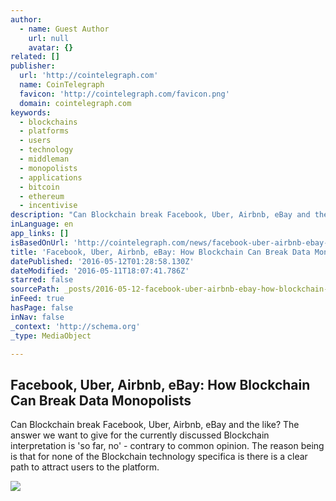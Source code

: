 ```yaml
---
author:
  - name: Guest Author
    url: null
    avatar: {}
related: []
publisher:
  url: 'http://cointelegraph.com'
  name: CoinTelegraph
  favicon: 'http://cointelegraph.com/favicon.png'
  domain: cointelegraph.com
keywords:
  - blockchains
  - platforms
  - users
  - technology
  - middleman
  - monopolists
  - applications
  - bitcoin
  - ethereum
  - incentivise
description: "Can Blockchain break Facebook, Uber, Airbnb, eBay and the like? The answer we want to give for the currently discussed Blockchain interpretation is 'so far, no' - contrary to common opinion. The reason being is that for none of the Blockchain technology specifica is there is a clear path to attract users to the platform."
inLanguage: en
app_links: []
isBasedOnUrl: 'http://cointelegraph.com/news/facebook-uber-airbnb-ebay-how-blockchain-can-break-data-monopolists'
title: 'Facebook, Uber, Airbnb, eBay: How Blockchain Can Break Data Monopolists'
datePublished: '2016-05-12T01:28:58.130Z'
dateModified: '2016-05-11T18:07:41.786Z'
starred: false
sourcePath: _posts/2016-05-12-facebook-uber-airbnb-ebay-how-blockchain-can-break-data.md
inFeed: true
hasPage: false
inNav: false
_context: 'http://schema.org'
_type: MediaObject

---
```

<article style=""><h1>Facebook, Uber, Airbnb, eBay: How Blockchain Can Break Data Monopolists</h1><p>Can Blockchain break Facebook, Uber, Airbnb, eBay and the like? The answer we want to give for the currently discussed Blockchain interpretation is 'so far, no' - contrary to common opinion. The reason being is that for none of the Blockchain technology specifica is there is a clear path to attract users to the platform.</p><img src="http://cointelegraph.com/images/725_aHR0cDovL2NvaW50ZWxlZ3JhcGguY29tL3N0b3JhZ2UvdXBsb2Fkcy92aWV3L2UzNzQ4ZDAwMWE1MzdmODU0ZWE5YTEyYTQ1MWJiZDZmLmpwZw==.jpg" /></article>